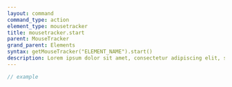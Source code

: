 ```yaml
---
layout: command
command_type: action
element_type: mousetracker
title: mousetracker.start
parent: MouseTracker
grand_parent: Elements
syntax: getMouseTracker("ELEMENT_NAME").start()
description: Lorem ipsum dolor sit amet, consectetur adipiscing elit, sed do eiusmod tempor incididunt ut labore et dolore magna aliqua. Ut enim ad minim veniam, quis nostrud exercitation ullamco laboris nisi ut aliquip ex ea commodo consequat.
---
```


```javascript
// example
```